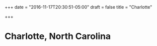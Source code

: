 +++
date = "2016-11-17T20:30:51-05:00"
draft = false
title = "Charlotte"

+++
# Charlotte, North Carolina